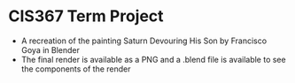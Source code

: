 # CIS367 Term Project
- A recreation of the painting Saturn Devouring His Son by Francisco Goya in Blender
- The final render is available as a PNG and a .blend file is available to see the components of the render
